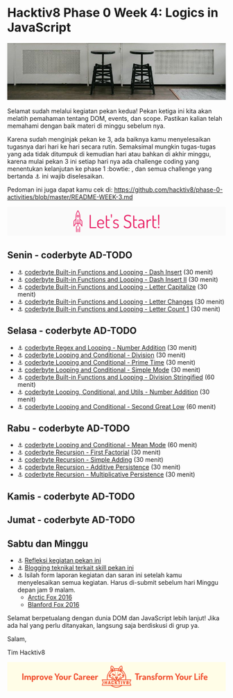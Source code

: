 # Hacktiv8 Phase 0 Week 4: Logics in JavaScript

![Header](assets/header-w3.jpg)

Selamat sudah melalui kegiatan pekan kedua! Pekan ketiga ini kita akan melatih pemahaman tentang DOM, events, dan scope. Pastikan kalian telah memahami dengan baik materi di minggu sebelum nya.

Karena sudah menginjak pekan ke 3, ada baiknya kamu menyelesaikan tugasnya dari hari ke hari secara rutin. Semaksimal mungkin tugas-tugas yang ada tidak ditumpuk di kemudian hari atau bahkan di akhir minggu, karena mulai pekan 3 ini setiap hari nya ada challenge coding yang menentukan kelanjutan ke phase 1 :bowtie: , dan semua challenge yang bertanda :anchor: ini wajib diselesaikan.

Pedoman ini juga dapat kamu cek di: <https://github.com/hacktiv8/phase-0-activities/blob/master/README-WEEK-3.md>

![Let's start!](assets/start.png)

## Senin - coderbyte **AD-TODO**

- :anchor:
[coderbyte Built-in Functions and Looping - Dash Insert](https://coderbyte.com/information.php?ct=Dash%20Insert) (30 menit)
- :anchor:
[coderbyte Built-in Functions and Looping - Dash Insert II](https://coderbyte.com/information.php?ct=Dash%20Insert%20II) (30 menit)
- :anchor:
[coderbyte Built-in Functions and Looping - Letter Capitalize](https://coderbyte.com/information.php?ct=Letter%20Capitalize) (30 menit)
- :anchor:
[coderbyte Built-in Functions and Looping - Letter Changes](https://coderbyte.com/information.php?ct=Letter%20Changes) (30 menit)
- :anchor:
[coderbyte Built-in Functions and Looping - Letter Count 1](https://coderbyte.com/information.php?ct=Letter%20Count%20I) (30 menit)

## Selasa - coderbyte **AD-TODO**

- :anchor:
[coderbyte Regex and Looping - Number Addition](https://coderbyte.com/information.php?ct=Number%20Addition) (30 menit)
- :anchor:
[coderbyte Looping and Conditional - Division](https://coderbyte.com/information.php?ct=Division) (30 menit)
- :anchor:
[coderbyte Looping and Conditional - Prime Time](https://coderbyte.com/information.php?ct=Prime%20Time) (30 menit)
- :anchor:
[coderbyte Looping and Conditional - Simple Mode](https://coderbyte.com/information.php?ct=Simple%20Mode) (30 menit)
- :anchor:
[coderbyte Built-in Functions and Looping - Division Stringified](https://coderbyte.com/information.php?ct=Division%20Stringified) (60 menit)
- :anchor:
[coderbyte Looping, Conditional, and Utils - Number Addition](https://coderbyte.com/information.php?ct=Number%20Addition) (30 menit)
- :anchor:
[coderbyte Looping and Conditional - Second Great Low](https://coderbyte.com/information.php?ct=Second%20GreatLow) (60 menit)

## Rabu - coderbyte **AD-TODO**

- :anchor:
[coderbyte Looping and Conditional - Mean Mode](https://coderbyte.com/information.php?ct=Mean%20Mode) (60 menit)
- :anchor:
[coderbyte Recursion - First Factorial](https://coderbyte.com/information.php?ct=First%20Factorial) (30 menit)
- :anchor:
[coderbyte Recursion - Simple Adding](https://coderbyte.com/information.php?ct=Simple%20Adding) (30 menit)
- :anchor:
[coderbyte Recursion - Additive Persistence](https://coderbyte.com/information.php?ct=Additive%20Persistence) (30 menit)
- :anchor:
[coderbyte Recursion - Multiplicative Persistence](https://coderbyte.com/information.php?ct=Multiplicative%20Persistence) (30 menit)

## Kamis - coderbyte **AD-TODO**

## Jumat - coderbyte **AD-TODO**

## Sabtu dan Minggu

- :anchor: [Refleksi kegiatan pekan ini](https://github.com/hacktiv8/phase-0-activities/blob/master/modules/reflection.md)
- :anchor: [Blogging teknikal terkait skill pekan ini](https://github.com/hacktiv8/phase-0-activities/blob/master/modules/blog.md)
- :anchor: Isilah form laporan kegiatan dan saran ini setelah kamu menyelesaikan semua kegiatan. Harus di-submit sebelum hari Minggu depan jam 9 malam.
  - [Arctic Fox 2016](https://airtable.com/shrLac3o4CKzZGuNn)
  - [Blanford Fox 2016](https://airtable.com/shr4wXkNEQc2ezCRR)

Selamat berpetualang dengan dunia DOM dan JavaScript lebih lanjut! Jika ada hal yang perlu ditanyakan, langsung saja berdiskusi di grup ya.

Salam,

Tim Hacktiv8

![Hacktiv8 Banner](assets/banner.png)
